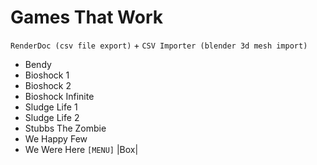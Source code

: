# Games That Work
`RenderDoc (csv file export)` + `CSV Importer (blender 3d mesh import)`
- Bendy
- Bioshock 1
- Bioshock 2
- Bioshock Infinite
- Sludge Life 1
- Sludge Life 2
- Stubbs The Zombie
- We Happy Few
- We Were Here `[MENU]`
|Box|
